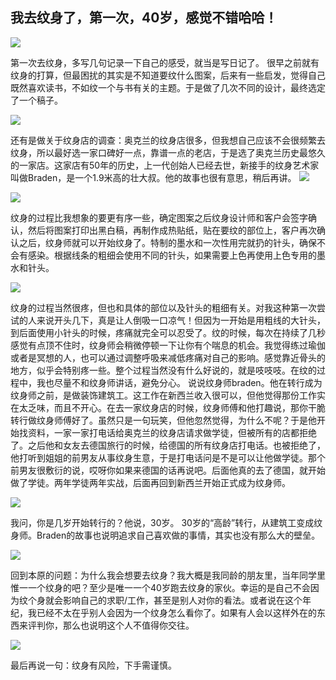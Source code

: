 ## 我去纹身了，第一次，40岁，感觉不错哈哈！

![](https://i.imgur.com/kyRNXVw.jpg)

第一次去纹身，多写几句记录一下自己的感受，就当是写日记了。
很早之前就有纹身的打算，但最困扰的其实是不知道要纹什么图案，后来有一些启发，觉得自己既然喜欢读书，不如纹一个与书有关的主题。于是做了几次不同的设计，最终选定了一个稿子。

![](https://i.imgur.com/AdBtnuH.jpg)


还有是做关于纹身店的调查：奥克兰的纹身店很多，但我想自己应该不会很频繁去纹身，所以最好选一家口碑好一点，靠谱一点的老店，于是选了奥克兰历史最悠久的一家店。这家店有50年的历史，上一代创始人已经去世，新接手的纹身艺术家叫做Braden，是一个1.9米高的壮大叔。他的故事也很有意思，稍后再讲。
![](https://i.imgur.com/CzTKJw4.jpg)

![](https://i.imgur.com/24Idiz9.jpg)


纹身的过程比我想象的要更有序一些，确定图案之后纹身设计师和客户会签字确认，然后将图案打印出黑白稿，再制作成热贴纸，贴在要纹的部位上，客户再次确认之后，纹身师就可以开始纹身了。特制的墨水和一次性用完就扔的针头，确保不会有感染。根据线条的粗细会使用不同的针头，如果需要上色再使用上色专用的墨水和针头。

![](https://i.imgur.com/3BaueOi.jpg)


纹身的过程当然很疼，但也和具体的部位以及针头的粗细有关。对我这种第一次尝试的人来说开头几下，真是让人倒吸一口凉气！但因为一开始是用粗线的大针头，到后面使用小针头的时候，疼痛就完全可以忍受了。纹的时候，每次在持续了几秒感觉有点顶不住时，纹身师会稍微停顿一下让你有个喘息的机会。我觉得练过瑜伽或者是冥想的人，也可以通过调整呼吸来减低疼痛对自己的影响。感觉靠近骨头的地方，似乎会特别疼一些。整个过程当然没有什么好说的，就是吱吱吱。在纹的过程中，我也尽量不和纹身师讲话，避免分心。
说说纹身师braden。他在转行成为纹身师之前，是做装饰建筑工。这工作在新西兰收入很可以，但他觉得那份工作实在太乏味，而且不开心。在去一家纹身店的时候，纹身师傅和他打趣说，那你干脆转行做纹身师傅好了。虽然只是一句玩笑，但他忽然觉得，为什么不呢？于是他开始找资料，一家一家打电话给奥克兰的纹身店请求做学徒，但被所有的店都拒绝了。之后他和女友去德国旅行的时候，给德国的所有纹身店打电话。也被拒绝了，他打听到姐姐的前男友从事纹身生意，于是打电话问是不是可以让他做学徒。那个前男友很敷衍的说，哎呀你如果来德国的话再说吧。后面他真的去了德国，就开始做了学徒。两年学徒两年实战，后面再回到新西兰开始正式成为纹身师。

![](https://i.imgur.com/Q7YEuzA.jpg)


我问，你是几岁开始转行的？他说，30岁。
30岁的“高龄”转行，从建筑工变成纹身师。Braden的故事也说明追求自己喜欢做的事情，其实也没有那么大的壁垒。

![](https://i.imgur.com/VOEwVPq.jpg)


回到本原的问题：为什么我会想要去纹身？我大概是我同龄的朋友里，当年同学里惟一一个纹身的吧？至少是唯一一个40岁跑去纹身的家伙。幸运的是自己不会因为纹个身就会影响自己的求职/工作，甚至是别人对你的看法。或者说在这个年纪，我已经不太在乎别人会因为一个纹身怎么看你了。如果有人会以这样外在的东西来评判你，那么也说明这个人不值得你交往。

![](https://i.imgur.com/kyRNXVw.jpg)


最后再说一句：纹身有风险，下手需谨慎。